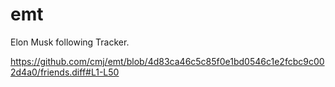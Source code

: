 # emt
Elon Musk following Tracker.

https://github.com/cmj/emt/blob/4d83ca46c5c85f0e1bd0546c1e2fcbc9c002d4a0/friends.diff#L1-L50
